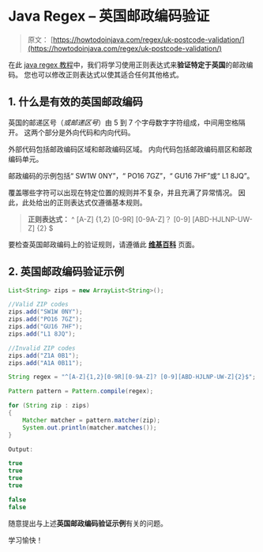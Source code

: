 # Java Regex – 英国邮政编码验证

> 原文： [https://howtodoinjava.com/regex/uk-postcode-validation/](https://howtodoinjava.com/regex/uk-postcode-validation/)

在此 [java regex 教程](https://howtodoinjava.com/java-regular-expression-tutorials/)中，我们将学习使用正则表达式来**验证特定于英国**的邮政编码。 您也可以修改正则表达式以使其适合任何其他格式。

## 1\. 什么是有效的英国邮政编码

英国的邮递区号（*或邮递区号*）由 5 到 7 个字母数字字符组成，中间用空格隔开。 这两个部分是外向代码和内向代码。

外部代码包括邮政编码区域和邮政编码区域。 内向代码包括邮政编码扇区和邮政编码单元。

邮政编码的示例包括“ SW1W 0NY”，“ PO16 7GZ”，“ GU16 7HF”或“ L1 8JQ”。

覆盖哪些字符可以出现在特定位置的规则并不复杂，并且充满了异常情况。 因此，此处给出的正则表达式仅遵循基本规则。

> **正则表达式：** ^ [A-Z] {1,2} [0-9R] [0-9A-Z]？ [0-9] [ABD-HJLNP-UW-Z] {2} $

要检查英国邮政编码上的验证规则，请遵循此 [**维基百科**](https://en.wikipedia.org/wiki/Postcodes_in_the_United_Kingdom#Validation "uk postal code validations") 页面。

## 2\. 英国邮政编码验证示例

```java
List<String> zips = new ArrayList<String>();

//Valid ZIP codes
zips.add("SW1W 0NY");  
zips.add("PO16 7GZ");  
zips.add("GU16 7HF");  
zips.add("L1 8JQ");  

//Invalid ZIP codes
zips.add("Z1A 0B1");
zips.add("A1A 0B11");

String regex = "^[A-Z]{1,2}[0-9R][0-9A-Z]? [0-9][ABD-HJLNP-UW-Z]{2}$";

Pattern pattern = Pattern.compile(regex);

for (String zip : zips)
{
	Matcher matcher = pattern.matcher(zip);
	System.out.println(matcher.matches());
}

Output:

true
true
true
true

false
false

```

随意提出与上述**英国邮政编码验证示例**有关的问题。

学习愉快！